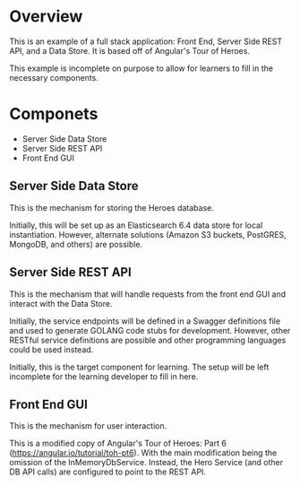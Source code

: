 # Overview

This is an example of a full stack application: Front End, Server Side REST API, and a Data Store.  It is based off of Angular's Tour of Heroes.

This example is incomplete on purpose to allow for learners to fill in the necessary components.

# Componets

 * Server Side Data Store
 * Server Side REST API
 * Front End GUI

## Server Side Data Store
This is the mechanism for storing the Heroes database.

Initially, this will be set up as an Elasticsearch 6.4 data store for local instantiation.  However, alternate solutions (Amazon S3 buckets, PostGRES, MongoDB, and others) are possible.

## Server Side REST API
This is the mechanism that will handle requests from the front end GUI and interact with the Data Store.

Initially, the service endpoints will be defined in a Swagger definitions file and used to generate GOLANG code stubs for development.  However, other RESTful service definitions are possible and other programming languages could be used instead.

Initially, this is the target component for learning.  The setup will be left incomplete for the learning developer to fill in here.

## Front End GUI
This is the mechanism for user interaction.

This is a modified copy of Angular's Tour of Heroes: Part 6 (https://angular.io/tutorial/toh-pt6).  With the main modification being the omission of the InMemoryDbService.  Instead, the Hero Service (and other DB API calls) are configured to point to the REST API.